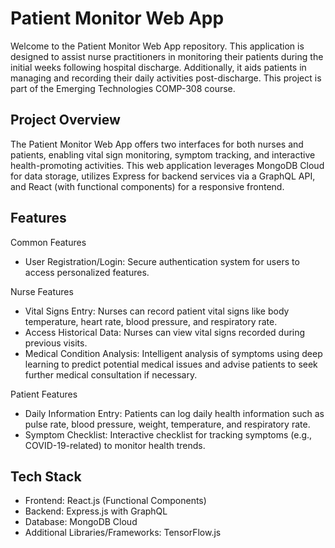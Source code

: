 # Patient Monitor Web App
Welcome to the Patient Monitor Web App repository. This application is designed to assist nurse practitioners in monitoring their patients during the initial weeks following hospital discharge. Additionally, it aids patients in managing and recording their daily activities post-discharge. This project is part of the Emerging Technologies COMP-308 course.

## Project Overview
The Patient Monitor Web App offers two interfaces for both nurses and patients, enabling vital sign monitoring, symptom tracking, and interactive health-promoting activities. This web application leverages MongoDB Cloud for data storage, utilizes Express for backend services via a GraphQL API, and React (with functional components) for a responsive frontend.


## Features
Common Features
- User Registration/Login: Secure authentication system for users to access personalized features.

Nurse Features
- Vital Signs Entry: Nurses can record patient vital signs like body temperature, heart rate, blood pressure, and respiratory rate.
- Access Historical Data: Nurses can view vital signs recorded during previous visits.
- Medical Condition Analysis: Intelligent analysis of symptoms using deep learning to predict potential medical issues and advise patients to seek further medical consultation if necessary.

Patient Features
- Daily Information Entry: Patients can log daily health information such as pulse rate, blood pressure, weight, temperature, and respiratory rate.
- Symptom Checklist: Interactive checklist for tracking symptoms (e.g., COVID-19-related) to monitor health trends.

## Tech Stack
- Frontend: React.js (Functional Components)
- Backend: Express.js with GraphQL
- Database: MongoDB Cloud
- Additional Libraries/Frameworks: TensorFlow.js
